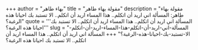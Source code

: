 +++
author = "بهاء طاهر"
title = "مقولة بهاء طاهر"
description = "مقولة بهاء طاهر: المسألة اني اريد أن اتكلم.. هذا المساء اريد أن اتكلم.. الا تستبد بك احيانا هذه الرغبة؟"
quote = '''المسألة اني اريد أن اتكلم.. هذا المساء اريد أن اتكلم.. الا تستبد بك احيانا هذه الرغبة؟'''
slug = "المسألة-اني-اريد-أن-اتكلم-هذا-المساء-اريد-أن-اتكلم-الا-تستبد-بك-احيانا-هذه-الرغبة؟"
+++
المسألة اني اريد أن اتكلم.. هذا المساء اريد أن اتكلم.. الا تستبد بك احيانا هذه الرغبة؟
